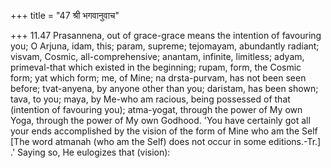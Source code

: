 +++
title = "47 श्री भगवानुवाच"

+++
11.47 Prasannena, out of grace-grace means the intention of favouring
you; O Arjuna, idam, this; param, supreme; tejomayam, abundantly
radiant; visvam, Cosmic, all-comprehensive; anantam, infinite,
limitless; adyam, primeval-that which existed in the beginning; rupam,
form, the Cosmic form; yat which form; me, of Mine; na drsta-purvam, has
not been seen before; tvat-anyena, by anyone other than you; daristam,
has been shown; tava, to you; maya, by Me-who am racious, being
possessed of that (intention of favouring you); atma-yogat, through the
power of My own Yoga, through the power of My own Godhood. 'You have
certainly got all your ends accomplished by the vision of the form of
Mine who am the Self \[The word atmanah (who am the Self) does not occur
in some editions.-Tr.\] .' Saying so, He eulogizes that (vision):
